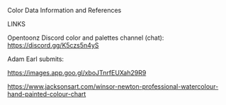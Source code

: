 Color Data Information and References

LINKS

Opentoonz Discord color and palettes channel (chat):  https://discord.gg/K5czs5n4yS


Adam Earl submits:

https://images.app.goo.gl/xboJTnrfEUXah29R9

https://www.jacksonsart.com/winsor-newton-professional-watercolour-hand-painted-colour-chart

